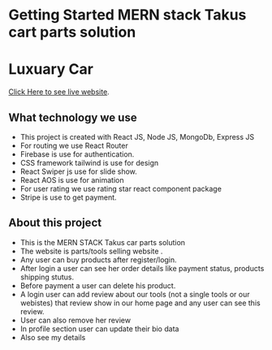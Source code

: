 # Getting Started MERN stack Takus cart parts solution

# Luxuary Car
 [Click Here to see live website](https://garden-tools-8a9de.web.app/).

## What technology we use
* This project is created with React JS, Node JS, MongoDb, Express JS
* For routing we use React Router
* Firebase is use for authentication.
* CSS framework tailwind is use for design
* React Swiper js use for slide show.
* React AOS is use for animation
* For user rating we use rating star react component package
* Stripe is use to get payment.

## About this project
* This is the MERN STACK Takus car parts solution 
* The website is parts/tools selling website .
* Any user can buy products after register/login.
* After login a user can see her order details like payment status, products shipping stutus.
* Before payment a user can delete his product.
* A login user can add review about our tools (not a single tools or our webistes) that review show in our home page and any user can see this review.
* User can also remove her review
* In profile section user can update their bio data
* Also see my details